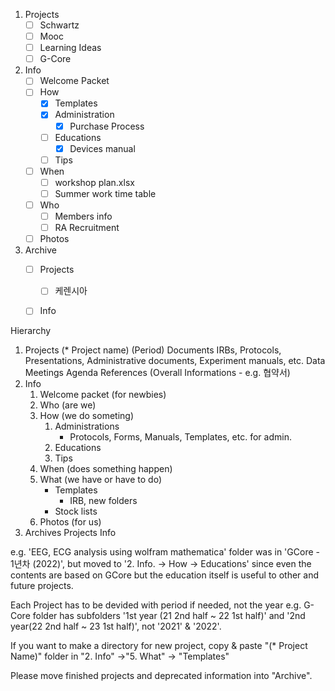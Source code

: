 1. Projects
	- [ ] Schwartz
	- [ ] Mooc
	- [ ] Learning Ideas
	- [ ] G-Core
2. Info
	- [ ] Welcome Packet
	- [ ] How
		- [x] Templates
		- [x] Administration
			- [x] Purchase Process
		- [ ] Educations
			- [x] Devices manual
		- [ ] Tips
	- [ ] When
		- [ ] workshop plan.xlsx
		- [ ] Summer work time table
	- [ ] Who
		- [ ] Members info
		- [ ] RA Recruitment
	- [ ] Photos

3. Archive
	- [ ] Projects
		- [ ] 케렌시아
	- [ ] Info


Hierarchy

1. Projects
	(* Project name)
		(Period)
			Documents
				IRBs, Protocols, Presentations, Administrative documents, Experiment manuals, etc.
			Data
			Meetings
				Agenda
			References
		(Overall Informations - e.g. 협약서)
2. Info
	1. Welcome packet (for newbies)
	2. Who (are we)
	3. How (we do someting)
		1. Administrations
			- Protocols, Forms, Manuals, Templates, etc. for admin.
		2. Educations
		3. Tips
	4. When (does something happen)
	5. What (we have or have to do)
		- Templates
			- IRB, new folders
		- Stock lists
	6. Photos (for us)
4. Archives
	Projects
	Info



e.g. 'EEG, ECG analysis using wolfram mathematica' folder was in
	'GCore - 1년차 (2022)', but moved to
	'2. Info. -> How -> Educations'
since even the contents are based on GCore but the education itself is useful to other and future projects.

Each Project has to be devided with period if needed, not the year
e.g. G-Core folder has subfolders '1st year (21 2nd half ~ 22 1st half)' and '2nd year(22 2nd half ~ 23 1st half)', not '2021' & '2022'.

If you want to make a directory for new project, copy & paste "(* Project Name)" folder in "2. Info" ->"5. What" -> "Templates"

Please move finished projects and deprecated information into "Archive".